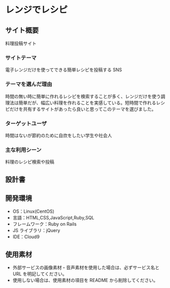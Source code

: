  # レンジでレシピ

## サイト概要

料理投稿サイト

### サイトテーマ

電子レンジだけを使ってできる簡単レシピを投稿する SNS

### テーマを選んだ理由

時間の無い時に簡単に作れるレシピを検索することが多く、レンジだけを使う調理法は簡単だが、幅広い料理を作れることを実感している。短時間で作れるレシピだけを共有するサイトがあったら良いと思ってこのテーマを選びました。

### ターゲットユーザ

時間はないが節約のために自炊をしたい学生や社会人

### 主な利用シーン

料理のレシピ検索や投稿

## 設計書


## 開発環境

- OS：Linux(CentOS)
- 言語：HTML,CSS,JavaScript,Ruby,SQL
- フレームワーク：Ruby on Rails
- JS ライブラリ：jQuery
- IDE：Cloud9

## 使用素材

- 外部サービスの画像素材・音声素材を使用した場合は、必ずサービス名と URL を明記してください。
- 使用しない場合は、使用素材の項目を README から削除してください。

